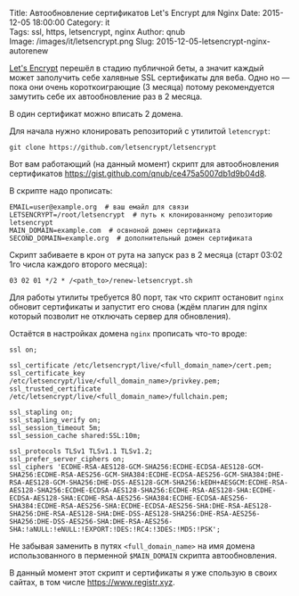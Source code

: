 Title: Автообновление сертификатов Let's Encrypt для Nginx
Date: 2015-12-05 18:00:00
Category: it  
Tags: ssl, https, letsencrypt, nginx
Author: qnub  
Image: /images/it/letsencrypt.png
Slug: 2015-12-05-letsencrypt-nginx-autorenew


[Let's Encrypt](https://letsencrypt.org/) перешёл в стадию публичной беты, а значит каждый может заполучить себе халявные SSL сертификаты для веба. Одно но — пока они очень короткоиграющие (3 месяца) потому рекомендуется замутить себе их автообновление раз в 2 месяца.

В один сертификат можно вписать 2 домена.

Для начала нужно клонировать репозиторий с утилитой `letencrypt`:

    git clone https://github.com/letsencrypt/letsencrypt

Вот вам работающий (на данный момент) скрипт для автообновления сертификатов <https://gist.github.com/qnub/ce475a5007db1d9b04d8>.

В скрипте надо прописать:

    EMAIL=user@example.org  # ваш емайл для связи
    LETSENCRYPT=/root/letsencrypt  # путь к клонированному репозиторию letsencrypt
    MAIN_DOMAIN=example.com  # освноной домен сертификата
    SECOND_DOMAIN=example.org  # дополнительный домен сертификата


Скрипт забиваете в крон от рута на запуск раз в 2 месяца (старт 03:02 1го числа каждого второго месяца):

    03 02 01 */2 * /<path_to>/renew-letsencrypt.sh

Для работы утилиты требуется 80 порт, так что скрипт остановит `nginx` обновит сертификаты и запустит его снова (ждём плагин для nginx который позволит не отключать сервер для обновления).

Остаётся в настройках домена `nginx` прописать что-то вроде:

    ssl on;

    ssl_certificate /etc/letsencrypt/live/<full_domain_name>/cert.pem;
    ssl_certificate_key /etc/letsencrypt/live/<full_domain_name>/privkey.pem;
    ssl_trusted_certificate /etc/letsencrypt/live/<full_domain_name>/fullchain.pem;

    ssl_stapling on;
    ssl_stapling_verify on;  
    ssl_session_timeout 5m;
    ssl_session_cache shared:SSL:10m;

    ssl_protocols TLSv1 TLSv1.1 TLSv1.2;
    ssl_prefer_server_ciphers on;
    ssl_ciphers 'ECDHE-RSA-AES128-GCM-SHA256:ECDHE-ECDSA-AES128-GCM-SHA256:ECDHE-RSA-AES256-GCM-SHA384:ECDHE-ECDSA-AES256-GCM-SHA384:DHE-RSA-AES128-GCM-SHA256:DHE-DSS-AES128-GCM-SHA256:kEDH+AESGCM:ECDHE-RSA-AES128-SHA256:ECDHE-ECDSA-AES128-SHA256:ECDHE-RSA-AES128-SHA:ECDHE-ECDSA-AES128-SHA:ECDHE-RSA-AES256-SHA384:ECDHE-ECDSA-AES256-SHA384:ECDHE-RSA-AES256-SHA:ECDHE-ECDSA-AES256-SHA:DHE-RSA-AES128-SHA256:DHE-RSA-AES128-SHA:DHE-DSS-AES128-SHA256:DHE-RSA-AES256-SHA256:DHE-DSS-AES256-SHA:DHE-RSA-AES256-SHA:!aNULL:!eNULL:!EXPORT:!DES:!RC4:!3DES:!MD5:!PSK';

Не забывая заменить в путях `<full_domain_name>` на имя домена использованного в перменной `$MAIN_DOMAIN` скрипта автообновления.

В данный момент этот скрипт и сертификаты я уже спользую в своих сайтах, в том числе <https://www.registr.xyz>.
